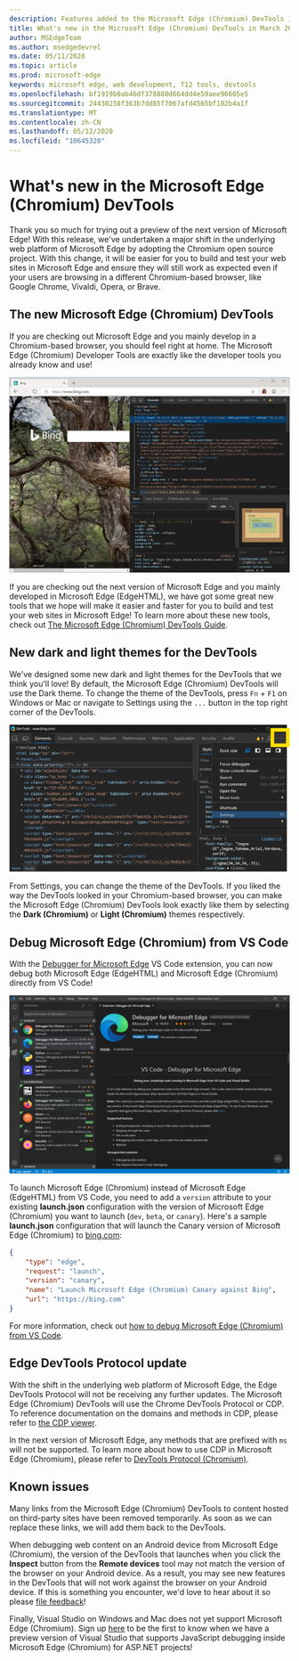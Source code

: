 ```yaml
---
description: Features added to the Microsoft Edge (Chromium) DevTools in March 2019
title: What's new in the Microsoft Edge (Chromium) DevTools in March 2019
author: MSEdgeTeam
ms.author: msedgedevrel
ms.date: 05/11/2020
ms.topic: article
ms.prod: microsoft-edge
keywords: microsoft edge, web development, f12 tools, devtools
ms.openlocfilehash: bf1919b0ab46df378880d664dd4e59aee96605e5
ms.sourcegitcommit: 24430258f363b7dd85f7067afd4565bf102b4a1f
ms.translationtype: MT
ms.contentlocale: zh-CN
ms.lasthandoff: 05/12/2020
ms.locfileid: "10645320"
---
```

# What's new in the Microsoft Edge (Chromium) DevTools

Thank you so much for trying out a preview of the next version of Microsoft Edge! With this release, we've undertaken a major shift in the underlying web platform of Microsoft Edge by adopting the Chromium open source project. With this change, it will be easier for you to build and test your web sites in Microsoft Edge and ensure they will still work as expected even if your users are browsing in a different Chromium-based browser, like Google Chrome, Vivaldi, Opera, or Brave.

## The new Microsoft Edge (Chromium) DevTools

If you are checking out Microsoft Edge and you mainly develop in a Chromium-based browser, you should feel right at home. The Microsoft Edge (Chromium) Developer Tools are exactly like the developer tools you already know and use!

![Microsoft Edge (Chromium) DevTools](./media/devtools.png)

If you are checking out the next version of Microsoft Edge and you mainly developed in Microsoft Edge (EdgeHTML), we have got some great new tools that we hope will make it easier and faster for you to build and test your web sites in Microsoft Edge! To learn more about these new tools, check out [The Microsoft Edge (Chromium) DevTools Guide](../devtools-guide-chromium.md).

## New dark and light themes for the DevTools

We've designed some new dark and light themes for the DevTools that we think you'll love! By default, the Microsoft Edge (Chromium) DevTools will use the Dark theme. To change the theme of the DevTools, press `Fn` + `F1` on Windows or Mac or navigate to Settings using the `...` button in the top right corner of the DevTools.

![Microsoft Edge (Chromium) DevTools Main Menu](./media/devtools-main-menu.png)

From Settings, you can change the theme of the DevTools. If you liked the way the DevTools looked in your Chromium-based browser, you can make the Microsoft Edge (Chromium) DevTools look exactly like them by selecting the **Dark (Chromium)** or **Light (Chromium)** themes respectively. 

## Debug Microsoft Edge (Chromium) from VS Code

With the [Debugger for Microsoft Edge](https://marketplace.visualstudio.com/items?itemName=msjsdiag.debugger-for-edge) VS Code extension, you can now debug both Microsoft Edge (EdgeHTML) and Microsoft Edge (Chromium) directly from VS Code!

![Debugger for Edge VS Code extension](./media/vscode-debugger.png)

To launch Microsoft Edge (Chromium) instead of Microsoft Edge (EdgeHTML) from VS Code, you need to add a `version` attribute to your existing **launch.json** configuration with the version of Microsoft Edge (Chromium) you want to launch (`dev`, `beta`, or `canary`). Here's a sample **launch.json** configuration that will launch the Canary version of Microsoft Edge (Chromium) to [bing.com](https://www.bing.com/):

```json
{
    "type": "edge",
    "request": "launch",
    "version": "canary",
    "name": "Launch Microsoft Edge (Chromium) Canary against Bing",
    "url": "https://bing.com"
}
```

For more information, check out [how to debug Microsoft Edge (Chromium) from VS Code](../visual-studio-code/debugger-for-edge.md).

## Edge DevTools Protocol update

With the shift in the underlying web platform of Microsoft Edge, the Edge DevTools Protocol will not be receiving any further updates. The Microsoft Edge (Chromium) DevTools will use the Chrome DevTools Protocol or CDP. To reference documentation on the domains and methods in CDP, please refer to [the CDP viewer](https://chromedevtools.github.io/devtools-protocol/tot/Accessibility).

In the next version of Microsoft Edge, any methods that are prefixed with `ms` will not be supported. To learn more about how to use CDP in Microsoft Edge (Chromium), please refer to [DevTools Protocol (Chromium)](../devtools-protocol-chromium.md).

## Known issues

Many links from the Microsoft Edge (Chromium) DevTools to content hosted on third-party sites have been removed temporarily. As soon as we can replace these links, we will add them back to the DevTools.


When debugging web content on an Android device from Microsoft Edge (Chromium), the version of the DevTools that launches when you click the **Inspect** button from the **Remote devices** tool may not match the version of the browser on your Android device. As a result, you may see new features in the DevTools that will not work against the browser on your Android device. If this is something you encounter, we'd love to hear about it so please [file feedback](../devtools-guide-chromium.md#getting-in-touch-with-the-microsoft-edge-devtools-team)!

Finally, Visual Studio on Windows and Mac does not yet support Microsoft Edge (Chromium). Sign up [here](https://visualstudio.microsoft.com/vs/preview/) to be the first to know when we have a preview version of Visual Studio that supports JavaScript debugging inside Microsoft Edge (Chromium) for ASP.NET projects!  

